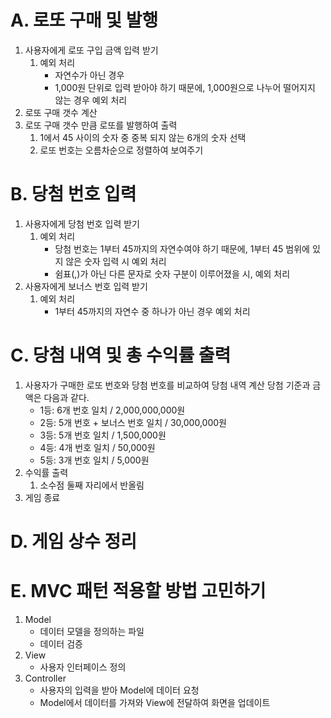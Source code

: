 # A. 로또 구매 및 발행
1. 사용자에게 로또 구입 금액 입력 받기
   1. 예외 처리
      - 자연수가 아닌 경우
      - 1,000원 단위로 입력 받아야 하기 때문에, 1,000원으로 나누어 떨어지지 않는 경우 예외 처리
2. 로또 구매 갯수 계산
3. 로또 구매 갯수 만큼 로또를 발행하여 출력
   1. 1에서 45 사이의 숫자 중 중복 되지 않는 6개의 숫자 선택
   2. 로또 번호는 오름차순으로 정렬하여 보여주기
   
# B. 당첨 번호 입력
1. 사용자에게 당첨 번호 입력 받기
   1. 예외 처리
      - 당첨 번호는 1부터 45까지의 자연수여야 하기 때문에, 1부터 45 범위에 있지 않은 숫자 입력 시 예외 처리
      - 쉼표(,)가 아닌 다른 문자로 숫자 구분이 이루어졌을 시, 예외 처리
2. 사용자에게 보너스 번호 입력 받기
   1. 예외 처리
      - 1부터 45까지의 자연수 중 하나가 아닌 경우 예외 처리
  
# C. 당첨 내역 및 총 수익률 출력
1. 사용자가 구매한 로또 번호와 당첨 번호를 비교하여 당첨 내역 계산
    당첨 기준과 금액은 다음과 같다.
    - 1등: 6개 번호 일치 / 2,000,000,000원
    - 2등: 5개 번호 + 보너스 번호 일치 / 30,000,000원
    - 3등: 5개 번호 일치 / 1,500,000원
    - 4등: 4개 번호 일치 / 50,000원
    - 5등: 3개 번호 일치 / 5,000원
2. 수익률 출력
   1. 소수점 둘째 자리에서 반올림
3. 게임 종료

# D. 게임 상수 정리

# E. MVC 패턴 적용할 방법 고민하기
1. Model
   - 데이터 모델을 정의하는 파일
   - 데이터 검증
2. View
   - 사용자 인터페이스 정의
3. Controller
   - 사용자의 입력을 받아 Model에 데이터 요청
   - Model에서 데이터를 가져와 View에 전달하여 화면을 업데이트